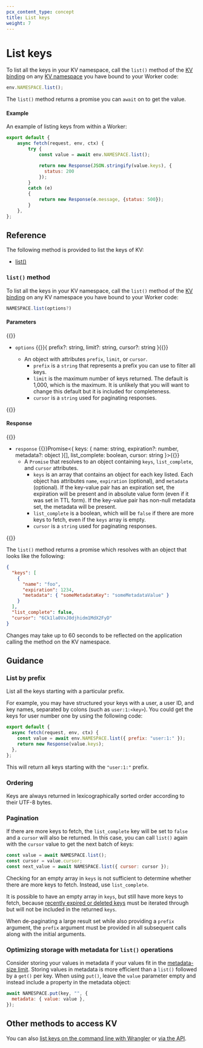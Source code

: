 ```yaml
---
pcx_content_type: concept
title: List keys
weight: 7
---
```


# List keys

To list all the keys in your KV namespace, call the `list()` method of the [KV binding](/kv/reference/kv-bindings/) on any [KV namespace](/kv/reference/kv-namespaces/) you have bound to your Worker code:


```js
env.NAMESPACE.list();
```

The `list()` method returns a promise you can `await` on to get the value. 

#### Example 

An example of listing keys from within a Worker:

```js
export default {
    async fetch(request, env, ctx) {
        try {
            const value = await env.NAMESPACE.list();

            return new Response(JSON.stringify(value.keys), {
              status: 200
            });
        }
        catch (e)
        {
            return new Response(e.message, {status: 500});
        }
    },
};
```

## Reference

The following method is provided to list the keys of KV:
- [list()](#list-method)

### `list()` method

To list all the keys in your KV namespace, call the `list()` method of the [KV binding](/kv/reference/kv-bindings/) on any KV namespace you have bound to your Worker code:

```ts
NAMESPACE.list(options?)
```

#### Parameters

{{<definitions>}}

- `options` {{<type>}}{
  prefix?: string,
  limit?: string,
  cursor?: string
}{{</type>}}

  - An object with attributes `prefix`, `limit`, or `cursor`.
    - `prefix` is a `string` that represents a prefix you can use to filter all keys.
    - `limit` is the maximum number of keys returned. The default is 1,000, which is the maximum. It is unlikely that you will want to change this default but it is included for completeness.
    - `cursor` is a `string` used for paginating responses.

{{</definitions>}}

#### Response

{{<definitions>}}

- `response` {{<type>}}Promise<{
  keys: {
    name: string, 
    expiration?: number,
    metadata?: object
  }[],
  list_complete: boolean,
  cursor: string
}>{{</type>}}
  - A `Promise` that resolves to an object containing `keys`, `list_complete`, and `cursor` attributes. 
    - `keys` is an array that contains an object for each key listed. Each object has attributes `name`, `expiration` (optional), and `metadata` (optional). If the key-value pair has an expiration set, the expiration will be present and in absolute value form (even if it was set in TTL form). If the key-value pair has non-null metadata set, the metadata will be present.
    - `list_complete` is a boolean, which will be `false` if there are more keys to fetch, even if the `keys` array is empty. 
    - `cursor` is a `string` used for paginating responses.

{{</definitions>}}



The `list()` method returns a promise which resolves with an object that looks like the following:

```json
{
  "keys": [
    {
      "name": "foo",
      "expiration": 1234,
      "metadata": { "someMetadataKey": "someMetadataValue" }
    }
  ],
  "list_complete": false,
  "cursor": "6Ck1la0VxJ0djhidm1MdX2FyD"
}
```

Changes may take up to 60 seconds to be reflected on the application calling the method on the KV namespace.

## Guidance


### List by prefix

List all the keys starting with a particular prefix. 

For example, you may have structured your keys with a user, a user ID, and key names, separated by colons (such as `user:1:<key>`). You could get the keys for user number one by using the following code:

```js
export default {
  async fetch(request, env, ctx) {
    const value = await env.NAMESPACE.list({ prefix: "user:1:" });
    return new Response(value.keys);
  },
};
```

This will return all keys starting with the `"user:1:"` prefix.

### Ordering

Keys are always returned in lexicographically sorted order according to their UTF-8 bytes.

### Pagination

If there are more keys to fetch, the `list_complete` key will be set to `false` and a `cursor` will also be returned. In this case, you can call `list()` again with the `cursor` value to get the next batch of keys:

```js
const value = await NAMESPACE.list();
const cursor = value.cursor;
const next_value = await NAMESPACE.list({ cursor: cursor });
```

Checking for an empty array in `keys` is not sufficient to determine whether there are more keys to fetch. Instead, use `list_complete`. 

It is possible to have an empty array in `keys`, but still have more keys to fetch, because [recently expired or deleted keys](https://en.wikipedia.org/wiki/Tombstone_%28data_store%29) must be iterated through but will not be included in the returned `keys`.

When de-paginating a large result set while also providing a `prefix` argument, the `prefix` argument must be provided in all subsequent calls along with the initial arguments.

### Optimizing storage with metadata for `list()` operations

Consider storing your values in metadata if your values fit in the [metadata-size limit](/kv/platform/limits/). Storing values in metadata is more efficient than a `list()` followed by a `get()` per key. When using `put()`, leave the `value` parameter empty and instead include a property in the metadata object:

```js
await NAMESPACE.put(key, "", {
  metadata: { value: value },
});
```

## Other methods to access KV

You can also [list keys on the command line with Wrangler](/kv/reference/kv-commands/#list) or [via the API](/api/operations/workers-kv-namespace-list-a-namespace'-s-keys).
